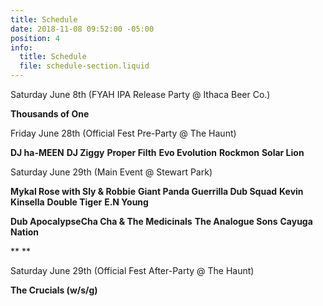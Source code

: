 ```yaml
---
title: Schedule
date: 2018-11-08 09:52:00 -05:00
position: 4
info:
  title: Schedule
  file: schedule-section.liquid
---
```


Saturday June 8th (FYAH IPA Release Party @ Ithaca Beer Co.)

**Thousands of One**

Friday June 28th (Official Fest Pre-Party @ The Haunt)

**DJ ha-MEEN**
**DJ Ziggy**
**Proper Filth**
**Evo Evolution**
**Rockmon**
**Solar Lion**


Saturday June 29th (Main Event @ Stewart Park)

**Mykal Rose with Sly & Robbie**
**Giant Panda Guerrilla Dub Squad**
**Kevin Kinsella**
**Double Tiger**
**E.N Young**

**Dub ApocalypseCha Cha & The Medicinals**
**The Analogue Sons**
**Cayuga Nation**

**
**

Saturday June 29th (Official Fest After-Party @ The Haunt)

**The Crucials (w/s/g)**